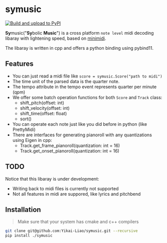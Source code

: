 # symusic
[![Build and upload to PyPI](https://github.com/Yikai-Liao/symusic/actions/workflows/wheel.yml/badge.svg?branch=main)](https://github.com/Yikai-Liao/symusic/actions/workflows/wheel.yml) 

**Sy**music("**Sy**bolic **Music**") is a cross platform `note level` midi decoding libaray with lightening speed, based on [minimidi](https://github.com/lzqlzzq/minimidi/tree/main).

The libaray is written in cpp and offers a python binding using pybind11.

## Features

* You can just read a midi file like `score = symusic.Score("path to midi")`
* The time unit of the parsed data is the quarter note.
* The tempo attribute in the tempo event represents quarter per minute (qpm)
* We offer some batch operation functions for both `Score` and `Track` class:
  * shift_pitch(offset: int)
  * shift_velocity(offset: int)
  * shift_time(offset: float)
  * sort()
* You can operate each note just like you did before in python (like PrettyMidi)
* There are interfaces for generating pianoroll with any quantizations using Eigen in cpp:
  * Track.get_frame_pianoroll(quantization: int = 16)
  * Track.get_onset_pianoroll(quantization: int = 16)

## TODO

Notice that this libaray is under development:

* Writing back to midi files is currently not supported
* Not all features in midi are suppored, like lyrics and pitchbend

## Installation

> Make sure that your system has cmake and c++ compilers

```bash
git clone git@github.com:Yikai-Liao/symusic.git --recursive
pip install ./symusic
```

